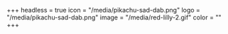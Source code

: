 +++
headless = true
icon = "/media/pikachu-sad-dab.png"
logo = "/media/pikachu-sad-dab.png"
image = "/media/red-lilly-2.gif"
color = ""
+++
